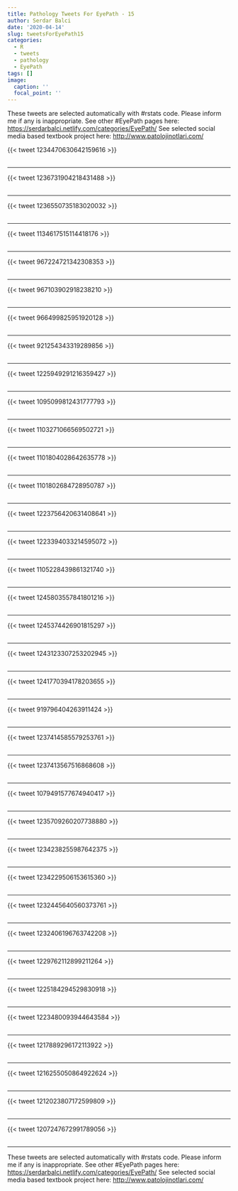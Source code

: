 ```yaml
---
title: Pathology Tweets For EyePath - 15
author: Serdar Balci
date: '2020-04-14'
slug: tweetsForEyePath15
categories:
  - R
  - tweets
  - pathology
  - EyePath
tags: []
image:
  caption: ''
  focal_point: ''
---
```



These tweets are selected automatically with #rstats code. Please inform me if any is inappropriate.
See other #EyePath pages here: https://serdarbalci.netlify.com/categories/EyePath/ 
See selected social media based textbook project here: http://www.patolojinotlari.com/

{{< tweet 1234470630642159616 >}}
<br>
<br>
<hr>
{{< tweet 1236731904218431488 >}}
<br>
<br>
<hr>
{{< tweet 1236550735183020032 >}}
<br>
<br>
<hr>
{{< tweet 1134617515114418176 >}}
<br>
<br>
<hr>
{{< tweet 967224721342308353 >}}
<br>
<br>
<hr>
{{< tweet 967103902918238210 >}}
<br>
<br>
<hr>
{{< tweet 966499825951920128 >}}
<br>
<br>
<hr>
{{< tweet 921254343319289856 >}}
<br>
<br>
<hr>
{{< tweet 1225949291216359427 >}}
<br>
<br>
<hr>
{{< tweet 1095099812431777793 >}}
<br>
<br>
<hr>
{{< tweet 1103271066569502721 >}}
<br>
<br>
<hr>
{{< tweet 1101804028642635778 >}}
<br>
<br>
<hr>
{{< tweet 1101802684728950787 >}}
<br>
<br>
<hr>
{{< tweet 1223756420631408641 >}}
<br>
<br>
<hr>
{{< tweet 1223394033214595072 >}}
<br>
<br>
<hr>
{{< tweet 1105228439861321740 >}}
<br>
<br>
<hr>
{{< tweet 1245803557841801216 >}}
<br>
<br>
<hr>
{{< tweet 1245374426901815297 >}}
<br>
<br>
<hr>
{{< tweet 1243123307253202945 >}}
<br>
<br>
<hr>
{{< tweet 1241770394178203655 >}}
<br>
<br>
<hr>
{{< tweet 919796404263911424 >}}
<br>
<br>
<hr>
{{< tweet 1237414585579253761 >}}
<br>
<br>
<hr>
{{< tweet 1237413567516868608 >}}
<br>
<br>
<hr>
{{< tweet 1079491577674940417 >}}
<br>
<br>
<hr>
{{< tweet 1235709260207738880 >}}
<br>
<br>
<hr>
{{< tweet 1234238255987642375 >}}
<br>
<br>
<hr>
{{< tweet 1234229506153615360 >}}
<br>
<br>
<hr>
{{< tweet 1232445640560373761 >}}
<br>
<br>
<hr>
{{< tweet 1232406196763742208 >}}
<br>
<br>
<hr>
{{< tweet 1229762112899211264 >}}
<br>
<br>
<hr>
{{< tweet 1225184294529830918 >}}
<br>
<br>
<hr>
{{< tweet 1223480093944643584 >}}
<br>
<br>
<hr>
{{< tweet 1217889296172113922 >}}
<br>
<br>
<hr>
{{< tweet 1216255050864922624 >}}
<br>
<br>
<hr>
{{< tweet 1212023807172599809 >}}
<br>
<br>
<hr>
{{< tweet 1207247672991789056 >}}
<br>
<br>
<hr>


These tweets are selected automatically with #rstats code. Please inform me if any is inappropriate.
See other #EyePath pages here: https://serdarbalci.netlify.com/categories/EyePath/ 
See selected social media based textbook project here: http://www.patolojinotlari.com/
